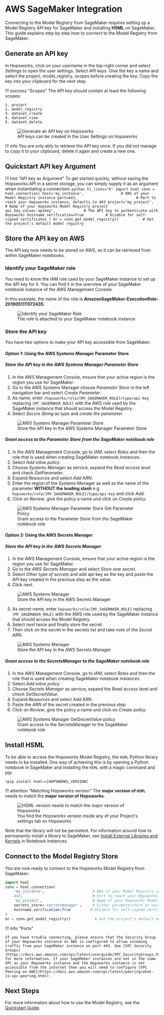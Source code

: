 # AWS SageMaker Integration

Connecting to the Model Registry from SageMaker requires setting up a Model Registry API key for SageMaker and installing **HSML** on SageMaker. This guide explains step by step how to connect to the Model Registry from SageMaker.

## Generate an API key

In Hopsworks, click on your *username* in the top-right corner and select *Settings* to open the user settings. Select *API keys*. Give the key a name and select the project, model_registry, scopes before creating the key. Copy the key into your clipboard for the next step.

!!! success "Scopes"
    The API key should contain at least the following scopes:

    1. project
    2. model_registry
    3. dataset_create
    4. dataset_view
    5. dataset_delete

<p align="center">
  <figure>
    <img src="../../assets/images/api-key.png" alt="Generate an API key on Hopsworks">
    <figcaption>API keys can be created in the User Settings on Hopsworks</figcaption>
  </figure>
</p>

!!! info
    You are only ably to retrieve the API key once. If you did not manage to copy it to your clipboard, delete it again and create a new one.

## Quickstart API key Argument

!!! hint "API key as Argument"
    To get started quickly, without saving the Hopsworks API in a secret storage, you can simply supply it as an argument when instantiating a connection:
    ```python hl_lines="6"
        import hsml
        conn = hsml.connection(
            host='my_instance',                 # DNS of your Model Registry instance
            port=443,                           # Port to reach your Hopsworks instance, defaults to 443
            project='my_project',               # Name of your Hopsworks Model Registry project
            api_key_value='apikey',             # The API key to authenticate with Hopsworks
            hostname_verification=True          # Disable for self-signed certificates
        )
        mr = conn.get_model_registry()           # Get the project's default model registry
    ```


## Store the API key on AWS

The API key now needs to be stored on AWS, so it can be retrieved from within SageMaker notebooks.

### Identify your SageMaker role

You need to know the IAM role used by your SageMaker instance to set up the API key for it. You can find it in the overview of your SageMaker notebook instance of the AWS Management Console.

In this example, the name of the role is **AmazonSageMaker-ExecutionRole-20190511T072435**.

<p align="center">
  <figure>
    <img src="../../assets/images/sagemaker-role.png" alt="Identify your SageMaker Role">
    <figcaption>The role is attached to your SageMaker notebook instance</figcaption>
  </figure>
</p>

### Store the API key

You have two options to make your API key accessible from SageMaker:

#### Option 1: Using the AWS Systems Manager Parameter Store

##### Store the API key in the AWS Systems Manager Parameter Store

1. In the AWS Management Console, ensure that your active region is the region you use for SageMaker.
2. Go to the AWS Systems Manager choose *Parameter Store* in the left navigation bar and select *Create Parameter*.
3. As name, enter `/hopsworks/role/[MY_SAGEMAKER_ROLE]/type/api-key` replacing `[MY_SAGEMAKER_ROLE]` with the AWS role used by the SageMaker instance that should access the Model Registry.
4. Select *Secure String* as type and *create the parameter*.

<p align="center">
  <figure>
    <img src="../../assets/images/parameter-store.png" alt="AWS Systems Manager Parameter Store">
    <figcaption>Store the API key in the AWS Systems Manager Parameter Store</figcaption>
  </figure>
</p>

##### Grant access to the Parameter Store from the SageMaker notebook role

1. In the AWS Management Console, go to *IAM*, select *Roles* and then the role that is used when creating SageMaker notebook instances.
2. Select *Add inline policy*.
3. Choose *Systems Manager* as service, expand the *Read access level* and check *GetParameter*.
4. Expand *Resources* and select *Add ARN*.
6. Enter the region of the Systems Manager as well as the name of the parameter **WITHOUT the leading slash** e.g. `hopsworks/role/[MY_SAGEMAKER_ROLE]/type/api-key` and click *Add*.
7. Click on *Review*, give the policy a name und click on *Create policy*.

<p align="center">
  <figure>
    <img src="../../assets/images/parameter-store-policy.png" alt="AWS Systems Manager Parameter Store Get Parameter Policy">
    <figcaption>Grant access to the Parameter Store from the SageMaker notebook role</figcaption>
  </figure>
</p>

#### Option 2: Using the AWS Secrets Manager

##### Store the API key in the AWS Secrets Manager

1. In the AWS Management Console, ensure that your active region is the region you use for SageMaker.
2. Go to the *AWS Secrets Manager* and select *Store new secret*.
3. Select *Other type of secrets* and add api-key as the key and paste the API key created in the previous step as the value.
4. Click next.

<p align="center">
  <figure>
    <img src="../../assets/images/secrets-manager-1.png" alt="AWS Systems Manager">
    <figcaption>Store the API key in the AWS Secrets Manager</figcaption>
  </figure>
</p>

5. As secret name, enter `hopsworks/role/[MY_SAGEMAKER_ROLE]` replacing `[MY_SAGEMAKER_ROLE]` with the AWS role used by the SageMaker instance that should access the Model Registry.
6. Select *next* twice and finally store the secret.
7. Then click on the secret in the secrets list and take note of the *Secret ARN*.

<p align="center">
  <figure>
    <img src="../../assets/images/secrets-manager-2.png" alt="AWS Systems Manager">
    <figcaption>Store the API key in the AWS Secrets Manager</figcaption>
  </figure>
</p>

##### Grant access to the SecretsManager to the SageMaker notebook role

1. In the AWS Management Console, go to *IAM*, select *Roles* and then the role that is used when creating SageMaker notebook instances.
2. Select *Add inline policy*.
3. Choose *Secrets Manager* as service, expand the *Read access* level and check *GetSecretValue*.
4. Expand *Resources* and select *Add ARN*.
5. Paste the *ARN* of the secret created in the previous step.
6. Click on *Review*, give the policy a name und click on *Create policy*.

<p align="center">
  <figure>
    <img src="../../assets/images/secrets-manager-policy.png" alt="AWS Systems Manager GetSecretValue policy">
    <figcaption>Grant access to the SecretsManager to the SageMaker notebook role</figcaption>
  </figure>
</p>

## Install **HSML**

To be able to access the Hopsworks Model Registry, the `HSML` Python library needs to be installed. One way of achieving this is by opening a Python notebook in SageMaker and installing the `HSML` with a magic command and pip:

```
!pip install hsml~=[HOPSWORKS_VERSION]
```

!!! attention "Matching Hopsworks version"
    The **major version of `HSML`** needs to match the **major version of Hopsworks**.


<p align="center">
    <figure>
        <img src="../../assets/images/hopsworks-version.png" alt="HSML version needs to match the major version of Hopsworks">
        <figcaption>You find the Hopsworks version inside any of your Project's settings tab on Hopsworks</figcaption>
    </figure>
</p>

Note that the library will not be persistent. For information around how to permanently install a library to SageMaker, see [Install External Libraries and Kernels](https://docs.aws.amazon.com/sagemaker/latest/dg/nbi-add-external.html) in Notebook Instances.

## Connect to the Model Registry Store

You are now ready to connect to the Hopsworks Model Registry from SageMaker:

```python
import hsml
conn = hsml.connection(
    'my_instance',                      # DNS of your Model Registry instance
    443,                                # Port to reach your Hopsworks instance, defaults to 443
    'my_project',                       # Name of your Hopsworks Model Registry project
    secrets_store='secretsmanager',     # Either parameterstore or secretsmanager
    hostname_verification=True         # Disable for self-signed certificates
)
mr = conn.get_model_registry()           # Get the project's default model registry
```

!!! info "Ports"

    If you have trouble connecting, please ensure that the Security Group of your Hopsworks instance on AWS is configured to allow incoming traffic from your SageMaker instance on port 443. See [VPC Security Groups](https://docs.aws.amazon.com/vpc/latest/userguide/VPC_SecurityGroups.html) for more information. If your SageMaker instances are not in the same VPC as your Hopsworks instance and the Hopsworks instance is not accessible from the internet then you will need to configure [VPC Peering on AWS](https://docs.aws.amazon.com/vpc/latest/peering/what-is-vpc-peering.html).

## Next Steps

For more information about how to use the Model Registry, see the [Quickstart Guide](../quickstart.md).
